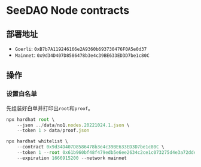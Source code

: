# SeeDAO Node contracts

## 部署地址

- `Goerli`: `0xB7b7A119246166e2A9360b693730476F0A5e0d37`
- `Mainnet`: `0x9d34D407D8586478b3e4c39BE633ED3D7be1c80C`


## 操作

### 设置白名单

先组装好白单并打印出`root`和`proof`。
```js
npx hardhat root \
    --json ../data/no1.nodes.20221024.1.json \
    --token 1 > data/proof.json
```

```js
npx hardhat whitelist \
    --contract 0x9d34D407D8586478b3e4c39BE633ED3D7be1c80C \
    --token 1 --root 0x61b960bf48f479edb5e6ee2634c2ce1c073275d4e3a72ddea58e0d8747ae5fce \
    --expiration 1666915200 --network mainnet
```